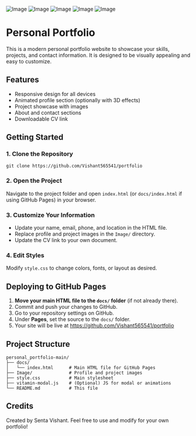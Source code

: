 ![Image](https://github.com/user-attachments/assets/cfe10f94-31c5-47fe-ac77-cda02b270b8f)
![Image](https://github.com/user-attachments/assets/54faa880-640d-4a4d-b144-c2ad2a635dfc)
![Image](https://github.com/user-attachments/assets/1c4f964d-486d-4817-9623-8824bdfc94f1)
![Image](https://github.com/user-attachments/assets/240b1a74-822c-42a4-83ed-ac65e105e702)
![Image](https://github.com/user-attachments/assets/b95a940d-f05f-49c5-b24c-107a236f53fa)






# Personal Portfolio

This is a modern personal portfolio website to showcase your skills, projects, and contact information. It is designed to be visually appealing and easy to customize.

## Features
- Responsive design for all devices
- Animated profile section (optionally with 3D effects)
- Project showcase with images
- About and contact sections
- Downloadable CV link

## Getting Started

### 1. Clone the Repository
```
git clone https://github.com/Vishant565541/portfolio
```

### 2. Open the Project
Navigate to the project folder and open `index.html` (or `docs/index.html` if using GitHub Pages) in your browser.

### 3. Customize Your Information
- Update your name, email, phone, and location in the HTML file.
- Replace profile and project images in the `Image/` directory.
- Update the CV link to your own document.

### 4. Edit Styles
Modify `style.css` to change colors, fonts, or layout as desired.

## Deploying to GitHub Pages
1. **Move your main HTML file to the `docs/` folder** (if not already there).
2. Commit and push your changes to GitHub.
3. Go to your repository settings on GitHub.
4. Under **Pages**, set the source to the `docs/` folder.
5. Your site will be live at https://github.com/Vishant565541/portfolio

## Project Structure
```
personal_portfolio-main/
├── docs/
│   └── index.html      # Main HTML file for GitHub Pages
├── Image/              # Profile and project images
├── style.css           # Main stylesheet
├── vitamin-modal.js    # (Optional) JS for modal or animations
└── README.md           # This file
```

## Credits
Created by Senta Vishant. Feel free to use and modify for your own portfolio! 
